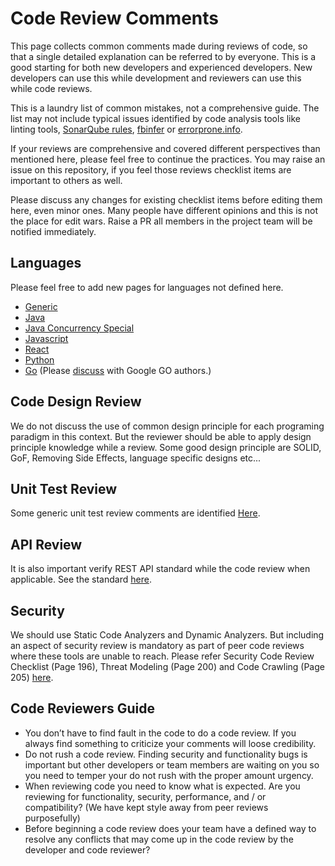 # Code Review Comments

This page collects common comments made during reviews of code, so that a single detailed explanation can be referred to by everyone. This is a good starting for both new developers and experienced developers. New developers can use this while development and reviewers can use this while code reviews.

This is a laundry list of common mistakes, not a comprehensive guide. The list may not include typical issues identified by code analysis tools like linting tools, [SonarQube rules](https://rules.sonarsource.com), [fbinfer](https://fbinfer.com) or [errorprone.info](http://errorprone.info).


If your reviews are comprehensive and covered different perspectives than mentioned here, please feel free to continue the practices. You may raise an issue on this repository, if you feel those reviews checklist items are important to others as well.

Please discuss any changes for existing checklist items before editing them here, even minor ones. Many people have different opinions and this is not the place for edit wars. Raise a PR all members in the project team will be notified immediately.

## Languages

Please feel free to add new pages for languages not defined here.

* [Generic](./docs/Generic.md)
* [Java](./docs/Java.md)
* [Java Concurrency Special](https://github.com/code-review-checklists/java-concurrency)
* [Javascript](./docs/JavaScript.md)
* [React](./docs/React.md)
* [Python](https://pep8.org/)
* [Go](https://github.com/golang/go/wiki/CodeReviewComments) (Please [discuss](https://golang.org/issue/new?title=wiki%3A+CodeReviewComments+change&body=&labels=Documentation) with Google GO authors.)

## Code Design Review

We do not discuss the use of common design principle for each programing paradigm in this context. But the reviewer should be able to apply design principle knowledge while a review. Some good design principle are SOLID, GoF, Removing Side Effects, language specific designs etc...

## Unit Test Review

Some generic unit test review comments are identified [Here](./docs/UnitTests.md).

## API Review

It is also important verify REST API standard while the code review when applicable. See the standard [here](https://github.com/syscolabs/api-standards).

## Security

We should use Static Code Analyzers and Dynamic Analyzers. But including an aspect of security review is mandatory as part of peer code reviews where these tools are unable to reach. Please refer Security Code Review Checklist (Page 196), Threat Modeling (Page 200) and Code Crawling (Page 205) [here](https://www.owasp.org/images/5/53/OWASP_Code_Review_Guide_v2.pdf).

## Code Reviewers Guide

* You don’t have to find fault in the code to do a code review. If you always find something to criticize your comments will loose credibility.
* Do not rush a code review. Finding security and functionality bugs is important but other developers or team members are waiting on you so you need to temper your do not rush with the proper amount urgency.
* When reviewing code you need to know what is expected. Are you reviewing for functionality, security, performance, and / or compatibility? (We have kept style away from peer reviews purposefully)
* Before beginning a code review does your team have a defined way to resolve any conflicts that may come up in the code review by the developer and code reviewer?
